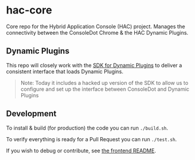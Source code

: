 # hac-core

Core repo for the Hybrid Application Console (HAC) project. Manages the connectivity between the ConsoleDot Chrome & the HAC Dynamic Plugins.

## Dynamic Plugins

This repo will closely work with the [SDK for Dynamic Plugins](https://github.com/openshift/dynamic-plugin-sdk) to deliver a consistent interface that loads Dynamic Plugins.

> Note: Today it includes a hacked up version of the SDK to allow us to configure and set up the interface between ConsoleDot and Dynamic Plugins

## Development

To install & build (for production) the code you can run `./build.sh`.

To verify everything is ready for a Pull Request you can run `./test.sh`.

If you wish to debug or contribute, see [the frontend README](./frontend/README.md).
